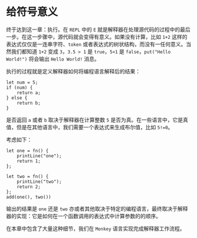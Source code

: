# 给符号意义

终于达到这一章：执行。在 `REPL` 中的 `E` 就是解释器在处理源代码的过程中的最后一步。在这一步骤中，源代码就会变得有意义。如果没有计算，比如 `1+2` 这样的表达式仅仅是一连串字符、`token` 或者表达式的树状结构，而没有一任何意义。当然我们都知道 `1+2` 变成 `3`，`3.5 > 1` 是 `true`，`5<1` 是 `false`，`put("Hello World!")` 将会输出 `Hello World!` 消息。

执行的过程就是定义解释器如何将编程语言解释后的结果：

```monkey
let num = 5;
if (num) {
    return a;
} else {
    return b;
}
```

是否返回 `a` 或者 `b` 取决于解释器在计算整数 `5` 是否为真。在一些语言中，它是真值，但是在其他语言中，我们需要一个表达式来生成布尔值，比如 `5!=0`。

考虑如下：

```monkey
let one = fn() {
    printLine("one");
    return 1;
};

let two = fn() {
    printLine("two");
    return 2;
};
add(one(), two())
```

输出的结果是 `one` 还是 `two` 亦或者其他取决于特定的编程语言，最终取决于解释器的实现：它是如何在一个函数调用的表达式中计算参数的的顺序。

在本章中包含了大量这种细节，我们在 `Monkey` 语言实现完成解释器工作流程。
